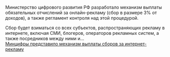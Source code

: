 <!--2025-03-28 14:27:25-->
<div class="yb">
  <div class="rss smaller1 habr"><p>Министерство цифрового развития РФ разработало механизм выплаты обязательных отчислений за онлайн-рекламу (сбор в размере 3% от доходов), а также регламент контроля над этой процедурой.&nbsp;</p><p>Сбор будет взиматься со всех субъектов, распространяющих рекламу в интернете, включая СМИ, блогеров, операторов рекламных систем, а также посредников между ними и... <br><a class="light" href="https://habr.com/ru/news/895398/?utm_source=habrahabr&utm_medium=rss&utm_campaign=895398">Минцифры представило механизм выплаты сборов за интернет-рекламу</a></div>
</div>
